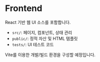 # Frontend

React 기반 웹 UI 소스를 포함합니다.

- `src/`: 페이지, 컴포넌트, 상태 관리
- `public/`: 정적 자산 및 HTML 템플릿
- `tests/`: UI 테스트 코드

Vite를 이용한 개발/빌드 환경을 구성할 예정입니다.
